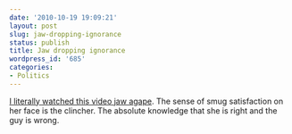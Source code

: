 ```yaml
---
date: '2010-10-19 19:09:21'
layout: post
slug: jaw-dropping-ignorance
status: publish
title: Jaw dropping ignorance
wordpress_id: '685'
categories:
- Politics
---
```


[I literally watched this video jaw agape](http://www.youtube.com/watch?v=miwSljJAzqg).  The sense of smug satisfaction on her face is the clincher.  The absolute knowledge that she is right and the guy is wrong.
